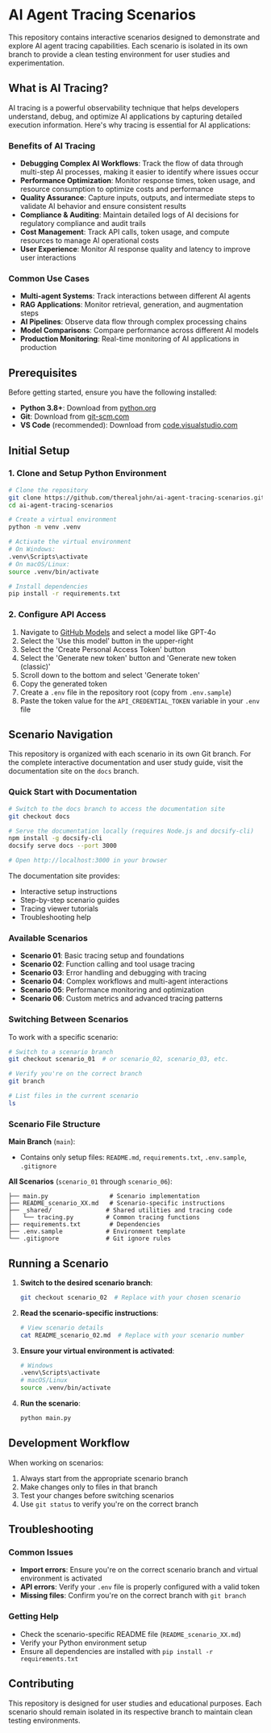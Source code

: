 # AI Agent Tracing Scenarios

This repository contains interactive scenarios designed to demonstrate and explore AI agent tracing capabilities. Each scenario is isolated in its own branch to provide a clean testing environment for user studies and experimentation.

## What is AI Tracing?

AI tracing is a powerful observability technique that helps developers understand, debug, and optimize AI applications by capturing detailed execution information. Here's why tracing is essential for AI applications:

### Benefits of AI Tracing

- **Debugging Complex AI Workflows**: Track the flow of data through multi-step AI processes, making it easier to identify where issues occur
- **Performance Optimization**: Monitor response times, token usage, and resource consumption to optimize costs and performance
- **Quality Assurance**: Capture inputs, outputs, and intermediate steps to validate AI behavior and ensure consistent results
- **Compliance & Auditing**: Maintain detailed logs of AI decisions for regulatory compliance and audit trails
- **Cost Management**: Track API calls, token usage, and compute resources to manage AI operational costs
- **User Experience**: Monitor AI response quality and latency to improve user interactions

### Common Use Cases

- **Multi-agent Systems**: Track interactions between different AI agents
- **RAG Applications**: Monitor retrieval, generation, and augmentation steps
- **AI Pipelines**: Observe data flow through complex processing chains
- **Model Comparisons**: Compare performance across different AI models
- **Production Monitoring**: Real-time monitoring of AI applications in production

## Prerequisites

Before getting started, ensure you have the following installed:

- **Python 3.8+**: Download from [python.org](https://python.org)
- **Git**: Download from [git-scm.com](https://git-scm.com)
- **VS Code** (recommended): Download from [code.visualstudio.com](https://code.visualstudio.com)

## Initial Setup

### 1. Clone and Setup Python Environment

```bash
# Clone the repository
git clone https://github.com/therealjohn/ai-agent-tracing-scenarios.git
cd ai-agent-tracing-scenarios

# Create a virtual environment
python -m venv .venv

# Activate the virtual environment
# On Windows:
.venv\Scripts\activate
# On macOS/Linux:
source .venv/bin/activate

# Install dependencies
pip install -r requirements.txt
```

### 2. Configure API Access

1. Navigate to [GitHub Models](https://github.com/marketplace/models) and select a model like GPT-4o
2. Select the 'Use this model' button in the upper-right
3. Select the 'Create Personal Access Token' button
4. Select the 'Generate new token' button and 'Generate new token (classic)'
5. Scroll down to the bottom and select 'Generate token'
6. Copy the generated token
7. Create a `.env` file in the repository root (copy from `.env.sample`)
8. Paste the token value for the `API_CREDENTIAL_TOKEN` variable in your `.env` file

## Scenario Navigation

This repository is organized with each scenario in its own Git branch. For the complete interactive documentation and user study guide, visit the documentation site on the `docs` branch.

### Quick Start with Documentation

```bash
# Switch to the docs branch to access the documentation site
git checkout docs

# Serve the documentation locally (requires Node.js and docsify-cli)
npm install -g docsify-cli
docsify serve docs --port 3000

# Open http://localhost:3000 in your browser
```

The documentation site provides:
- Interactive setup instructions
- Step-by-step scenario guides
- Tracing viewer tutorials
- Troubleshooting help

### Available Scenarios

- **Scenario 01**: Basic tracing setup and foundations
- **Scenario 02**: Function calling and tool usage tracing  
- **Scenario 03**: Error handling and debugging with tracing
- **Scenario 04**: Complex workflows and multi-agent interactions
- **Scenario 05**: Performance monitoring and optimization
- **Scenario 06**: Custom metrics and advanced tracing patterns

### Switching Between Scenarios

To work with a specific scenario:

```bash
# Switch to a scenario branch
git checkout scenario_01  # or scenario_02, scenario_03, etc.

# Verify you're on the correct branch
git branch

# List files in the current scenario
ls
```

### Scenario File Structure

**Main Branch** (`main`):
- Contains only setup files: `README.md`, `requirements.txt`, `.env.sample`, `.gitignore`

**All Scenarios** (`scenario_01` through `scenario_06`):
```
├── main.py                 # Scenario implementation
├── README_scenario_XX.md   # Scenario-specific instructions
├── _shared/               # Shared utilities and tracing code
│   └── tracing.py         # Common tracing functions
├── requirements.txt        # Dependencies
├── .env.sample            # Environment template
└── .gitignore             # Git ignore rules
```

## Running a Scenario

1. **Switch to the desired scenario branch**:
   ```bash
   git checkout scenario_02  # Replace with your chosen scenario
   ```

2. **Read the scenario-specific instructions**:
   ```bash
   # View scenario details
   cat README_scenario_02.md  # Replace with your scenario number
   ```

3. **Ensure your virtual environment is activated**:
   ```bash
   # Windows
   .venv\Scripts\activate
   # macOS/Linux
   source .venv/bin/activate
   ```

4. **Run the scenario**:
   ```bash
   python main.py
   ```

## Development Workflow

When working on scenarios:

1. Always start from the appropriate scenario branch
2. Make changes only to files in that branch
3. Test your changes before switching scenarios
4. Use `git status` to verify you're on the correct branch

## Troubleshooting

### Common Issues

- **Import errors**: Ensure you're on the correct scenario branch and virtual environment is activated
- **API errors**: Verify your `.env` file is properly configured with a valid token
- **Missing files**: Confirm you're on the correct branch with `git branch`

### Getting Help

- Check the scenario-specific README file (`README_scenario_XX.md`)
- Verify your Python environment setup
- Ensure all dependencies are installed with `pip install -r requirements.txt`

## Contributing

This repository is designed for user studies and educational purposes. Each scenario should remain isolated in its respective branch to maintain clean testing environments.
